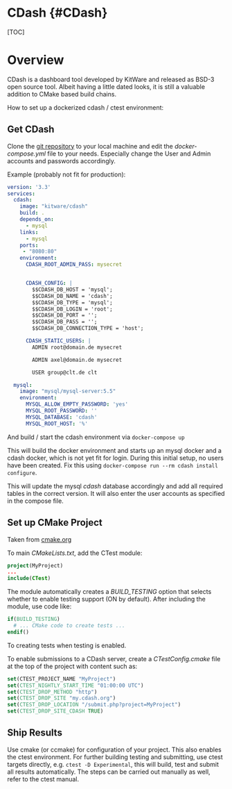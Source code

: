 # CDash {#CDash}

[TOC]

# Overview 

CDash is a dashboard tool developed by KitWare and released as BSD-3 open source tool. Albeit having a little dated
looks, it is still a valuable addition to CMake based build chains.

How to set up a dockerized cdash / ctest environment:

## Get CDash

Clone the [git repository](https://github.com/Kitware/CDash.git) to your local machine and edit the *docker-compose.yml*
file to your needs. Especially change the User and Admin accounts and passwords accordingly.

Example (probably not fit for production):

~~~~~.yml
version: '3.3'
services:
  cdash:
    image: "kitware/cdash"
    build: .
    depends_on:
      - mysql
    links:
      - mysql
    ports:
     - "8080:80"
    environment:
      CDASH_ROOT_ADMIN_PASS: mysecret


      CDASH_CONFIG: |
        $$CDASH_DB_HOST = 'mysql';
        $$CDASH_DB_NAME = 'cdash';
        $$CDASH_DB_TYPE = 'mysql';
        $$CDASH_DB_LOGIN = 'root';
        $$CDASH_DB_PORT = '';
        $$CDASH_DB_PASS = '';
        $$CDASH_DB_CONNECTION_TYPE = 'host';

      CDASH_STATIC_USERS: |
        ADMIN root@domain.de mysecret

        ADMIN axel@domain.de mysecret

        USER group@clt.de clt

  mysql:
    image: "mysql/mysql-server:5.5"
    environment:
      MYSQL_ALLOW_EMPTY_PASSWORD: 'yes'
      MYSQL_ROOT_PASSWORD: ''
      MYSQL_DATABASE: 'cdash'
      MYSQL_ROOT_HOST: '%'
~~~~~

And build / start the cdash environment via `docker-compose up`

This will build the docker environment and starts up an mysql docker and a cdash docker, which is not yet fit for login.
During this initial setup, no users have been created. Fix this using `docker-compose run --rm cdash install configure`.

This will update the mysql *cdash* database accordingly and add all required tables in the correct version. It will also
enter the user accounts as specified in the compose file.


## Set up CMake Project

Taken from [cmake.org](https://cmake.org/cmake/help/v3.3/module/CTest.html)

To main *CMakeLists.txt*, add the CTest module:

~~~~~.cmake
project(MyProject)
...
include(CTest)
~~~~~

The module automatically creates a *BUILD_TESTING* option that selects whether to enable testing support (ON by
default). After including the module, use code like:

~~~~~.cmake
if(BUILD_TESTING)
  # ... CMake code to create tests ...
endif()
~~~~~

To creating tests when testing is enabled.

To enable submissions to a CDash server, create a *CTestConfig.cmake* file at the top of the project with content such
as:

~~~~~.cmake
set(CTEST_PROJECT_NAME "MyProject")
set(CTEST_NIGHTLY_START_TIME "01:00:00 UTC")
set(CTEST_DROP_METHOD "http")
set(CTEST_DROP_SITE "my.cdash.org")
set(CTEST_DROP_LOCATION "/submit.php?project=MyProject")
set(CTEST_DROP_SITE_CDASH TRUE)
~~~~~

## Ship Results

Use cmake (or ccmake) for configuration of your project. This also enables the ctest environment. For further building
testing and submitting, use ctest targets directly, e.g. `ctest -D Experimental`, this will build, test and submit all
results automatically. The steps can be carried out manually as well, refer to the ctest manual.

